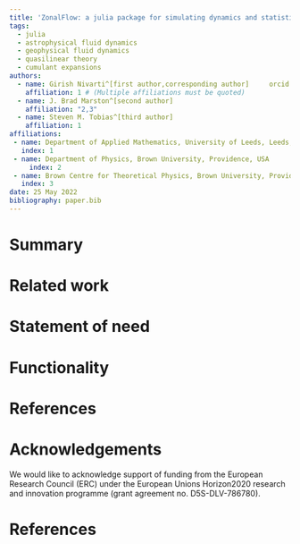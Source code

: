 ```yaml
---
title: 'ZonalFlow: a julia package for simulating dynamics and statistics of zonal flows'
tags:
  - julia
  - astrophysical fluid dynamics
  - geophysical fluid dynamics
  - quasilinear theory
  - cumulant expansions
authors:
  - name: Girish Nivarti^[first author,corresponding author]     orcid: 0000-0003-0872-7098
    affiliation: 1 # (Multiple affiliations must be quoted)
  - name: J. Brad Marston^[second author]
    affiliation: "2,3"
  - name: Steven M. Tobias^[third author]
    affiliation: 1
affiliations:
 - name: Department of Applied Mathematics, University of Leeds, Leeds, UK
   index: 1
 - name: Department of Physics, Brown University, Providence, USA
     index: 2
 - name: Brown Centre for Theoretical Physics, Brown University, Providence, USA
   index: 3
date: 25 May 2022
bibliography: paper.bib
---
```


# Summary

# Related work


# Statement of need


# Functionality

<!-- Single dollars ($) are required for inline mathematics e.g. $f(x) = e^{\pi/x}$

Double dollars make self-standing equations:

$$\Theta(x) = \left\{\begin{array}{l}
0\textrm{ if } x < 0\cr
1\textrm{ else}
\end{array}\right.$$

You can also use plain \LaTeX for equations
\begin{equation}\label{eq:fourier}
\hat f(\omega) = \int_{-\infty}^{\infty} f(x) e^{i\omega x} dx
\end{equation}
and refer to \autoref{eq:fourier} from text. -->

# References

<!-- Citations to entries in paper.bib should be in
[rMarkdown](http://rmarkdown.rstudio.com/authoring_bibliographies_and_citations.html)
format.

If you want to cite a software repository URL (e.g. something on GitHub without a preferred
citation) then you can do it with the example BibTeX entry below for @fidgit.

For a quick reference, the following citation commands can be used:
- `@author:2001`  ->  "Author et al. (2001)"
- `[@author:2001]` -> "(Author et al., 2001)"
- `[@author1:2001; @author2:2001]` -> "(Author1 et al., 2001; Author2 et al., 2002)"
 -->

# Acknowledgements

We would like to acknowledge support of funding from the European Research Council (ERC) under the European Unions Horizon2020 research and innovation programme (grant agreement no. D5S-DLV-786780).

# References
